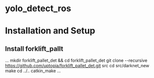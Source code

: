 # yolo_detect_ros

# Installation and Setup
## Install forklift_pallt
...
mkdir forklift_pallet_det && cd forklift_pallet_det
git clone --recursive https://github.com/uptopia/forklift_pallet_det.git src
cd src/darknet_new
make
cd ../..
catkin_make
...